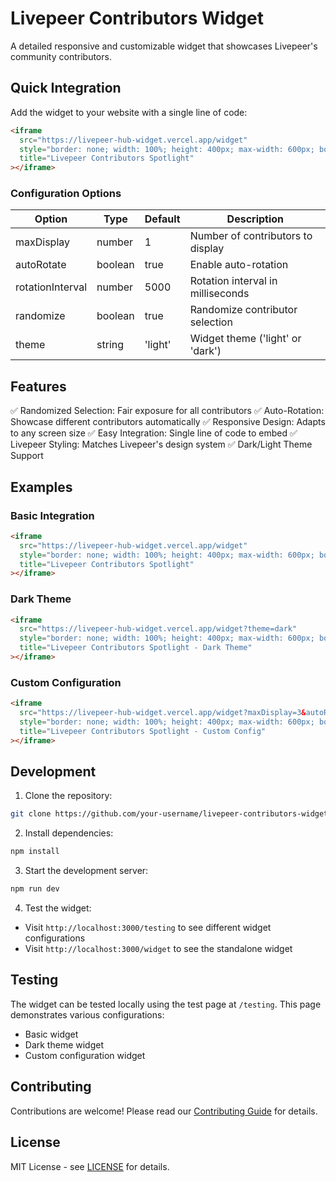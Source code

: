 # Livepeer Contributors Widget

A detailed responsive and customizable widget that showcases Livepeer's community contributors.

## Quick Integration

Add the widget to your website with a single line of code:

```html
<iframe
  src="https://livepeer-hub-widget.vercel.app/widget"
  style="border: none; width: 100%; height: 400px; max-width: 600px; border-radius: 12px; overflow: hidden;"
  title="Livepeer Contributors Spotlight"
></iframe>
```

### Configuration Options

| Option | Type | Default | Description |
|--------|------|---------|-------------|
| maxDisplay | number | 1 | Number of contributors to display |
| autoRotate | boolean | true | Enable auto-rotation |
| rotationInterval | number | 5000 | Rotation interval in milliseconds |
| randomize | boolean | true | Randomize contributor selection |
| theme | string | 'light' | Widget theme ('light' or 'dark') |

## Features

✅ Randomized Selection: Fair exposure for all contributors
✅ Auto-Rotation: Showcase different contributors automatically
✅ Responsive Design: Adapts to any screen size
✅ Easy Integration: Single line of code to embed
✅ Livepeer Styling: Matches Livepeer's design system
✅ Dark/Light Theme Support

## Examples

### Basic Integration
```html
<iframe
  src="https://livepeer-hub-widget.vercel.app/widget"
  style="border: none; width: 100%; height: 400px; max-width: 600px; border-radius: 12px; overflow: hidden;"
  title="Livepeer Contributors Spotlight"
></iframe>
```

### Dark Theme
```html
<iframe
  src="https://livepeer-hub-widget.vercel.app/widget?theme=dark"
  style="border: none; width: 100%; height: 400px; max-width: 600px; border-radius: '12px'; overflow: hidden;"
  title="Livepeer Contributors Spotlight - Dark Theme"
></iframe>
```

### Custom Configuration
```html
<iframe
  src="https://livepeer-hub-widget.vercel.app/widget?maxDisplay=3&autoRotate=true&rotationInterval=3000&randomize=true&theme=light"
  style="border: none; width: 100%; height: 400px; max-width: 600px; border-radius: 12px; overflow: hidden;"
  title="Livepeer Contributors Spotlight - Custom Config"
></iframe>
```

## Development

1. Clone the repository:
```bash
git clone https://github.com/your-username/livepeer-contributors-widget.git
```

2. Install dependencies:
```bash
npm install
```

3. Start the development server:
```bash
npm run dev
```

4. Test the widget:
- Visit `http://localhost:3000/testing` to see different widget configurations
- Visit `http://localhost:3000/widget` to see the standalone widget

## Testing

The widget can be tested locally using the test page at `/testing`. This page demonstrates various configurations:
- Basic widget
- Dark theme widget
- Custom configuration widget

## Contributing

Contributions are welcome! Please read our [Contributing Guide](CONTRIBUTING.md) for details.

## License

MIT License - see [LICENSE](LICENSE) for details.

